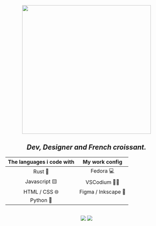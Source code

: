 <div align="center">

[<img width=400 src="https://kelbazz.github.io/assets/svg/loko_graph.svg">](https://kelbazz.github.io)
## _Dev, Designer and French croissant._

| The languages i code with |      My work config      |
|:-------------------------:|:------------------------:|
|          Rust 🦀          |         Fedora 💻        |
|       Javascript 🟨       |       VSCodium 👨‍💻       |
|       HTML / CSS 🌐       |   Figma / Inkscape 🎨   |
|         Python 🐍         |  <!--      yay      -->  |

<br />

<img src="https://github-readme-stats.vercel.app/api?username=kelbazz&hide_rank=true&show_icons=true&include_all_commits=true&line_height=25&hide_border=true&bg_color=0f1020&text_color=0099ff&icon_color=0099ff&title_color=0099ff&custom_title=My%20stats%20on%20Github" />

<img src="https://github-readme-stats.vercel.app/api/top-langs?username=kelbazz&langs_count=8&layout=compact&hide_border=true&bg_color=0f1020&text_color=0099ff&icon_color=0099ff&title_color=0099ff&custom_title=In%20what%20languages%20do%20I%20code%20?" />

</div>
